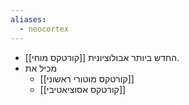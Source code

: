 ```yaml
---
aliases:
  - neocortex
---
```

- [[קורטקס מוחי]] החדש ביותר אבולוציונית.
- מכיל את
	- [[קורטקס מוטורי ראשוני]]
	- [[קורטקס אסוציאטיבי]]